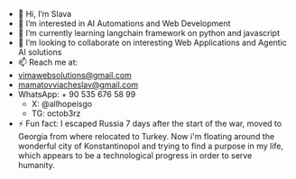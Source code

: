 - 👋 Hi, I’m Slava
- 👀 I’m interested in AI Automations and Web Development 
- 🌱 I’m currently learning langchain framework on python and javascript 
- 💞️ I’m looking to collaborate on interesting Web Applications and Agentic AI solutions 
- 📫 Reach me at:
- vimawebsolutions@gmail.com
- mamatovviacheslav@gmail.com
- WhatsApp: + 90 535 676 58 99 
   -   X: @allhopeisgo
   - TG: octob3rz
- ⚡ Fun fact: I escaped Russia 7 days after the start of the war, moved to Georgia from where relocated to Turkey. 
Now i'm floating around the wonderful city of Konstantinopol and trying to find a purpose in my life, which appears to be a technological progress in order to serve humanity. 

<!---
GloryMighty/GloryMighty is a ✨ special ✨ repository because its `README.md` (this file) appears on your GitHub profile.
You can click the Preview link to take a look at your changes.
--->
